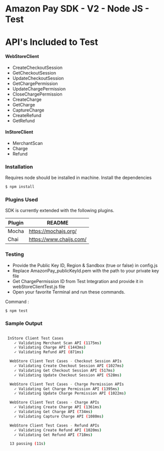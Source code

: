 # Amazon Pay SDK - V2 - Node JS - Test
  
# API's Included to Test
#### WebStoreClient
  - CreateCheckoutSession
  - GetCheckoutSession
  - UpdateCheckoutSession
  - GetChargePermission
  - UpdateChargePermission
  - CloseChargePermission
  - CreateCharge
  - GetCharge
  - CaptureCharge
  - CreateRefund
  - GetRefund

#### InStoreClient
  - MerchantScan
  - Charge
  - Refund
  
### Installation
Requires node should be installed in machine.
Install the dependencies
```sh
$ npm install
```

### Plugins Used
SDK  is currently extended with the following plugins. 

| Plugin | README |
| ------ | ------ |
| Mocha | https://mochajs.org/ |
| Chai | https://www.chaijs.com/ |

### Testing
- Provide the Public Key ID, Region & Sandbox (true or false) in config.js
- Replace AmazonPay_publicKeyId.pem with the path to your private key file
- Get ChargePermission ID from Test Integration and provide it in webStoreClientTest.js file
- Open your favorite Terminal and run these commands.

Command :
```sh
$ npm test
```
### Sample Output
```sh

 InStore Client Test Cases
    ✓ Validating Merchant Scan API (1175ms)
    ✓ Validating Charge API (1443ms)
    ✓ Validating Refund API (871ms)

  WebStore Client Test Cases - Checkout Session APIs
    ✓ Validating Create Checkout Session API (1027ms)
    ✓ Validating Get Checkout Session API (517ms)
    ✓ Validating Update Checkout Session API (528ms)

  WebStore Client Test Cases - Charge Permission APIs
    ✓ Validating Get Charge Permission API (1395ms)
    ✓ Validating Update Charge Permission API (1022ms)

  WebStore Client Test Cases - Charge APIs
    ✓ Validating Create Charge API (1361ms)
    ✓ Validating Get Charge API (734ms)
    ✓ Validating Capture Charge API (1080ms)

  WebStore Client Test Cases - Refund APIs
    ✓ Validating Create Refund API (1020ms)
    ✓ Validating Get Refund API (718ms)

  13 passing (11s)
```